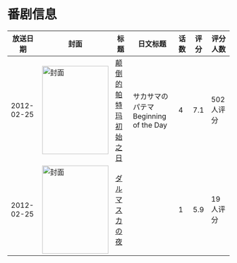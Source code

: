 # 番剧信息

|放送日期|封面|标题|日文标题|话数|评分|评分人数|
|---|---|---|---|---|---|---|
|2012-02-25|<img src="https://lain.bgm.tv/pic/cover/c/79/67/43159_12Y5T.jpg" alt="封面" style="width:150px;height:200px;object-fit:cover;">|[颠倒的帕特玛 初始之日](https://bangumi.tv/subject/43159)|サカサマのパテマ Beginning of the Day|4|7.1|502人评分|
|2012-02-25|<img src="https://bangumi.tv/img/no_icon_subject.png" alt="封面" style="width:150px;height:200px;object-fit:cover;">|[ダルマスカの夜](https://bangumi.tv/subject/253637)||1|5.9|19人评分|
